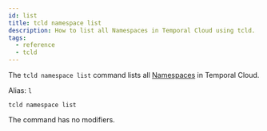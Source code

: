 ```yaml
---
id: list
title: tcld namespace list
description: How to list all Namespaces in Temporal Cloud using tcld.
tags:
  - reference
  - tcld
---
```


The `tcld namespace list` command lists all [Namespaces](/docs/concepts/what-is-a-namespace) in Temporal Cloud.

Alias: `l`

`tcld namespace list`

The command has no modifiers.
